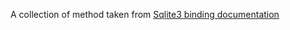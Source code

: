 A collection of method taken from [Sqlite3 binding documentation](https://github.com/pharo-rdbms/Pharo-SQLite3/blob/master/doc/getting_started.md)